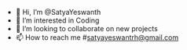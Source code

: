 - 👋 Hi, I’m @SatyaYeswanth
- 👀 I’m interested in Coding
- 💞️ I’m looking to collaborate on new projects
- 📫 How to reach me #satyayeswantrh@gmail.com

<!---
SatyaYeswanth/SatyaYeswanth is a ✨ special ✨ repository because its `README.md` (this file) appears on your GitHub profile.
You can click the Preview link to take a look at your changes.
--->
